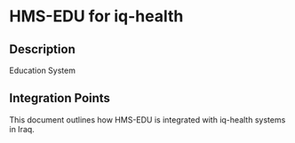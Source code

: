 # HMS-EDU for iq-health

## Description

Education System

## Integration Points

This document outlines how HMS-EDU is integrated with iq-health systems in Iraq.
